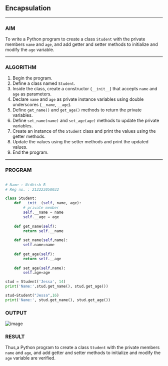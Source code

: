 
## Encapsulation

---

### AIM  
To write a Python program to create a class `Student` with the private members `name` and `age`, and add getter and setter methods to initialize and modify the `age` variable.

---

### ALGORITHM

1. Begin the program.
2. Define a class named `Student`.
3. Inside the class, create a constructor (`__init__`) that accepts `name` and `age` as parameters.
4. Declare `name` and `age` as private instance variables using double underscores (`__name`, `__age`).
5. Define `get_name()` and `get_age()` methods to return the private variables.
6. Define `set_name(name)` and `set_age(age)` methods to update the private variables.
7. Create an instance of the `Student` class and print the values using the getter methods.
8. Update the values using the setter methods and print the updated values.
9. End the program.

---

### PROGRAM

```python

# Name : Nidhish B
# Reg no. : 212223050032

class Student:
    def __init__(self, name, age):
        # private member
        self.__name = name
        self.__age = age
    
    def get_name(self):
        return self.__name
        
    def set_name(self,name):
        self.name=name
        
    def get_age(self):
        return self.__age
        
    def set_age(self,name):
        self.age=age

stud = Student('Jessa', 14)
print('Name:',stud.get_name(), stud.get_age())

stud=Student("Jessa",16)
print('Name:', stud.get_name(), stud.get_age())

```

### OUTPUT

![image](https://github.com/user-attachments/assets/e847d32b-2e94-4007-95fe-1f16fc1b4eaf)


### RESULT
Thus,a Python program to create a class `Student` with the private members `name` and `age`, and add getter and setter methods to initialize and modify the `age` variable are verified.


